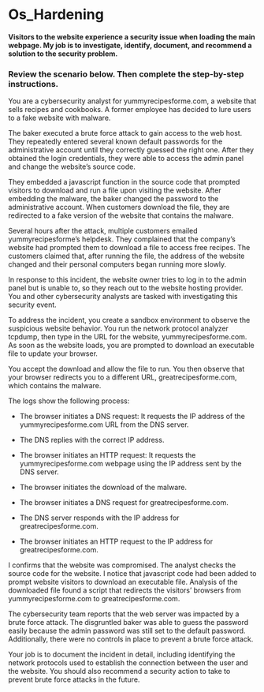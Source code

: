 # Os_Hardening
#### Visitors to the website experience a security issue when loading the main webpage. My job is to investigate, identify, document, and recommend a solution to the security problem. 



### Review the scenario below. Then complete the step-by-step instructions.

You are a cybersecurity analyst for yummyrecipesforme.com, a website that sells recipes and cookbooks. A former employee has decided to lure users to a fake website with malware. 

The baker executed a brute force attack to gain access to the web host. They repeatedly entered several known default passwords for the administrative account until they correctly guessed the right one. After they obtained the login credentials, they were able to access the admin panel and change the website’s source code. 

They embedded a javascript function in the source code that prompted visitors to download and run a file upon visiting the website. After embedding the malware, the baker changed the password to the administrative account. When customers download the file, they are redirected to a fake version of the website that contains the malware. 

Several hours after the attack, multiple customers emailed yummyrecipesforme’s helpdesk. They complained that the company’s website had prompted them to download a file to access free recipes. The customers claimed that, after running the file, the address of the website changed and their personal computers began running more slowly. 

In response to this incident, the website owner tries to log in to the admin panel but is unable to, so they reach out to the website hosting provider. You and other cybersecurity analysts are tasked with investigating this security event.

To address the incident, you create a sandbox environment to observe the suspicious website behavior. You run the network protocol analyzer tcpdump, then type in the URL for the website, yummyrecipesforme.com. As soon as the website loads, you are prompted to download an executable file to update your browser. 

You accept the download and allow the file to run. You then observe that your browser redirects you to a different URL, greatrecipesforme.com, which contains the malware.  

The logs show the following process:

- The browser initiates a DNS request: It requests the IP address of the yummyrecipesforme.com URL from the DNS server.

- The DNS replies with the correct IP address. 

- The browser initiates an HTTP request: It requests the yummyrecipesforme.com webpage using the IP address sent by the DNS server.

- The browser initiates the download of the malware.

- The browser initiates a DNS request for greatrecipesforme.com.

- The DNS server responds with the IP address for greatrecipesforme.com.

- The browser initiates an HTTP request to the IP address for greatrecipesforme.com.

I confirms that the website was compromised. The analyst checks the source code for the website. I notice that javascript code had been added to prompt website visitors to download an executable file. Analysis of the downloaded file found a script that redirects the visitors’ browsers from yummyrecipesforme.com to greatrecipesforme.com. 

The cybersecurity team reports that the web server was impacted by a brute force attack. The disgruntled baker was able to guess the password easily because the admin password was still set to the default password. Additionally, there were no controls in place to prevent a brute force attack. 

Your job is to document the incident in detail, including identifying the network protocols used to establish the connection between the user and the website.  You should also recommend a security action to take to prevent brute force attacks in the future.
